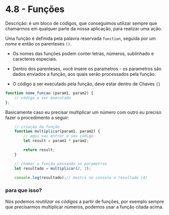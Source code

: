 # 4.8 - Funções

Descrição: é um bloco de códigos, que conseguimos utilizar sempre que chamarmos em qualquer parte da nossa aplicação, para realizar uma ação.

Uma função é definida pela palavra reservada `function`, seguida por um *nome* e então os parenteses `()`.

- Os nomes das funções podem conter letras, números, sublinhado e caracteres especiais.

- Dentro dos parenteses, você insere os parametros - os parametros são dados enviados a função, aos quais serão processados pela função.

- O código a ser executado pela função, deve estar dentro de Chaves `{}`

```javascript
function nome_funcao (param1, param2) {
    // código a ser executado
};
```

Basicamente caso eu precisar multiplicar um número com outro eu preciso fazer o procedimento a seguir:

```javascript
    // criação da função
    function multiplicar(param1, param2) { 
        // aqui vai entrar o seu código
        let result = param1 * param2;

        return result;
    }

    // chamar a função passando os parametros
    let resultado = multiplicar(2, 2);

    console.log(resultado);// mostra no console o resultado (4)
```

### para que isso?

Nós podemos *reutilizar os códigos* a partir de funções, por exemplo sempre que precisarmos multiplicar números, podemos usar a função citada acima.